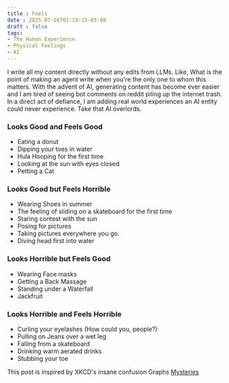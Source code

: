 ```yaml
---
title : Feels
date : 2025-07-26T01:19:15-05:00
draft : false
tags:
- The Human Experience
- Physical Feelings
- AI
---
```


 I write all my content directly without any edits from LLMs. Like, What is the point of making an agent write when you're the only one to whom this matters. With the advent of AI, generating content has become ever easier and I am tired of seeing bot comments on reddit piling up the internet trash. In a direct act of defiance, I am adding real world experiences an AI entity could never experience. Take that AI overlords. 

### Looks Good and Feels Good
- Eating a donut
- Dipping your toes in water
- Hula Hooping for the first time
- Looking at the sun with eyes closed
- Petting a Cat

### Looks Good but Feels Horrible
- Wearing Shoes in summer
- The feeling of sliding on a skateboard for the first time
- Staring contest with the sun
- Posing for pictures
- Taking pictures everywhere you go.
- Diving head first into water

### Looks Horrible but Feels Good
- Wearing Face masks
- Getting a Back Massage
- Standing under a Waterfall
- Jackfruit

### Looks Horrible and Feels Horrible
- Curling your eyelashes (How could you, people?)
- Pulling on Jeans over a wet leg
- Falling from a skateboard
- Drinking warm aerated drinks
- Stubbing your toe

This post is inspired by XKCD's insane confusion Graphs [Mysteries](https://xkcd.com/1501/)